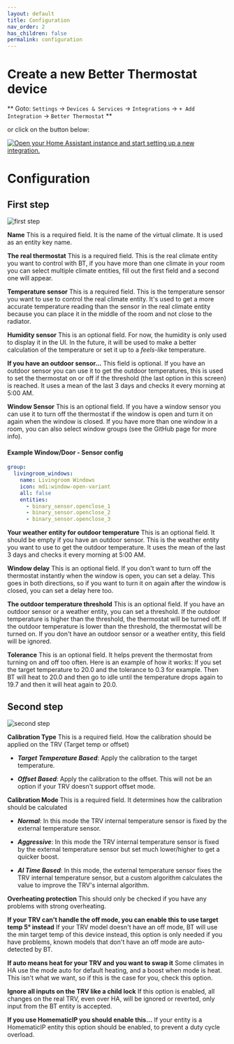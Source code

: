 ```yaml
---
layout: default
title: Configuration
nav_order: 2
has_children: false
permalink: configuration
---
```


# Create a new Better Thermostat device

** Goto: `Settings` -> `Devices & Services` -> `Integrations` -> `+ Add Integration` -> `Better Thermostat` **

or click on the button below:

<a href="https://my.home-assistant.io/redirect/config_flow_start/?domain=better_thermostat" target="_blank"><img src="https://my.home-assistant.io/badges/config_flow_start.svg" alt="Open your Home Assistant instance and start setting up a new integration." /></a>


# Configuration

## First step

![first step](../../assets/config_1.png)

**Name** This is a required field. It is the name of the virtual climate. It is used as an entity key name.

**The real thermostat** This is a required field. This is the real climate entity you want to control with BT, if you have more than one climate in your room you can select multiple climate entities, fill out the first field and a second one will appear.

**Temperature sensor** This is a required field. This is the temperature sensor you want to use to control the real climate entity. It's used to get a more accurate temperature reading than the sensor in the real climate entity because you can place it in the middle of the room and not close to the radiator.

**Humidity sensor** This is an optional field. For now, the humidity is only used to display it in the UI. In the future, it will be used to make a better calculation of the temperature or set it up to a *feels-like* temperature.

**If you have an outdoor sensor...** This field is optional. If you have an outdoor sensor you can use it to get the outdoor temperatures, this is used to set the thermostat on or off if the threshold (the last option in this screen) is reached. It uses a mean of the last 3 days and checks it every morning at 5:00 AM.

**Window Sensor** This is an optional field. If you have a window sensor you can use it to turn off the thermostat if the window is open and turn it on again when the window is closed. If you have more than one window in a room, you can also select window groups (see the GitHub page for more info).

#### Example Window/Door - Sensor config

```yaml
group:
  livingroom_windows:
    name: Livingroom Windows
    icon: mdi:window-open-variant
    all: false
    entities:
      - binary_sensor.openclose_1
      - binary_sensor.openclose_2
      - binary_sensor.openclose_3
```

**Your weather entity for outdoor temperature** This is an optional field. It should be empty if you have an outdoor sensor. This is the weather entity you want to use to get the outdoor temperature. It uses the mean of the last 3 days and checks it every morning at 5:00 AM.

**Window delay** This is an optional field. If you don't want to turn off the thermostat instantly when the window is open, you can set a delay. This goes in both directions, so if you want to turn it on again after the window is closed, you can set a delay here too.

**The outdoor temperature threshold** This is an optional field. If you have an outdoor sensor or a weather entity, you can set a threshold. If the outdoor temperature is higher than the threshold, the thermostat will be turned off. If the outdoor temperature is lower than the threshold, the thermostat will be turned on. If you don't have an outdoor sensor or a weather entity, this field will be ignored.

**Tolerance** This is an optional field. It helps prevent the thermostat from turning on and off too often. Here is an example of how it works: If you set the target temperature to 20.0 and the tolerance to 0.3 for example. Then BT will heat to 20.0 and then go to idle until the temperature drops again to 19.7 and then it will heat again to 20.0.

## Second step

![second step](../../assets/config_2.png)

**Calibration Type** This is a required field. How the calibration should be applied on the TRV (Target temp or offset)

- ***Target Temperature Based***: Apply the calibration to the target temperature.

- ***Offset Based***: Apply the calibration to the offset. This will not be an option if your TRV doesn't support offset mode.



**Calibration Mode**  This is a required field. It determines how the calibration should be calculated

- ***Normal***: In this mode the TRV internal temperature sensor is fixed by the external temperature sensor.

- ***Aggressive***: In this mode the TRV internal temperature sensor is fixed by the external temperature sensor but set much lower/higher to get a quicker boost.

- ***AI Time Based***: In this mode, the external temperature sensor fixes the TRV internal temperature sensor, but a custom algorithm calculates the value to improve the TRV's internal algorithm.


**Overheating protection** This should only be checked if you have any problems with strong overheating.

**If your TRV can't handle the off mode, you can enable this to use target temp 5° instead** If your TRV model doesn't have an off mode, BT will use the min target temp of this device instead, this option is only needed if you have problems, known models that don't have an off mode are auto-detected by BT.

**If auto means heat for your TRV and you want to swap it** Some climates in HA use the mode auto for default heating, and a boost when mode is heat. This isn't what we want, so if this is the case for you, check this option.

**Ignore all inputs on the TRV like a child lock** If this option is enabled, all changes on the real TRV, even over HA, will be ignored or reverted, only input from the BT entity is accepted.

**If you use HomematicIP you should enable this...** If your entity is a HomematicIP entity this option should be enabled, to prevent a duty cycle overload.
